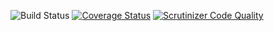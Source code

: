 ![Build Status](https://github.com/simplesamlphp/simplesamlphp-module-sanitycheck/workflows/CI/badge.svg?branch=master)
[![Coverage Status](https://codecov.io/gh/simplesamlphp/simplesamlphp-module-sanitycheck/branch/master/graph/badge.svg)](https://codecov.io/gh/simplesamlphp/simplesamlphp-module-sanitycheck)
[![Scrutinizer Code Quality](https://scrutinizer-ci.com/g/simplesamlphp/simplesamlphp-module-sanitycheck/badges/quality-score.png?b=master)](https://scrutinizer-ci.com/g/simplesamlphp/simplesamlphp-module-sanitycheck/?branch=master)
